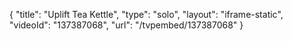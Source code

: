 {
    "title": "Uplift Tea Kettle",
    "type": "solo",
    "layout": "iframe-static",
    "videoId": "137387068",
    "url": "\/tvpembed\/137387068"
}